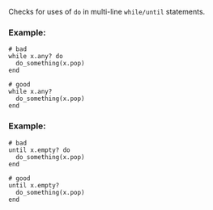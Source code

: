 Checks for uses of `do` in multi-line `while/until` statements.

### Example:

    # bad
    while x.any? do
      do_something(x.pop)
    end

    # good
    while x.any?
      do_something(x.pop)
    end

### Example:

    # bad
    until x.empty? do
      do_something(x.pop)
    end

    # good
    until x.empty?
      do_something(x.pop)
    end